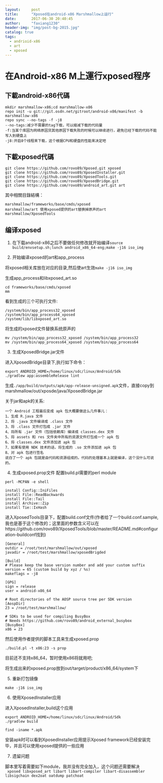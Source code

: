 ```yaml
---
layout:     post
title:      "Xposed在android-x86 Marshmallow上运行"
date:       2017-06-30 20:40:45
author:     "faxiang1230"
header-img: "img/post-bg-2015.jpg"
catalog: true
tags:
  - andrioid-x86
  - art
  - xposed
---
```

# 在Android-x86 M上運行xposed程序
## 下載android-x86代碼
```
mkdir marshmallow-x86;cd marshmallow-x86
repo init -u git://git.osdn.net/gitroot/android-x86/manifest -b marshmallow-x86
repo sync --no-tags -f -j8
--no-tags:减少不需要的tag下载，可以缩减下载的代码量
-f:当某个库因为网络原因货其他原因下载失败的时候可以继续进行，避免已经下载的代码不能写入到硬盘上
-j8:开启8个线程来下载，这个根据CPU和硬盘的性能来决定吧
```
## 下載xposed代碼
```
git clone https://github.com/rovo89/Xposed.git xposed
git clone https://github.com/rovo89/XposedInstaller.git
git clone https://github.com/rovo89/XposedTools.git
git clone https://github.com/rovo89/XposedBridge.git
git clone https://github.com/rovo89/android_art.git art
```
其中相關目錄結構：
```
marshmallow/frameworks/base/cmds/xposed
marshmallow/art 使用xposed提供的art替换掉原声的art
marshmallow/XposedTools
```
## 编译xposed
1. 在下载android-x86之后不要做任何修改就开始编译`source build/envsetup.sh;lunch android_x86_64-eng;make -j16 iso_img`

2. 开始编译xposed的art和app_process

将xposed相关库放在对应的目录,然后使art生效`make -j16 iso_img`

生成app_process和libxposed_art.so
```
cd frameworks/base/cmds/xposed
mm
```
看到生成的三个可执行文件:
```
/system/bin/app_process32_xposed
/system/bin/app_process64_xposed
/system/lib/libxposed_art.so
```
将生成的xposed文件替换系统原声的
```
mv /system/bin/app_process32_xposed /system/bin/app_process32
mv /system/bin/app_process64_xposed /system/bin/app_process64
```
3. 生成XposedBridge.jar文件

进入XposedBridge目录下,执行如下命令：
```
export ANDROID_HOME=/home/linux/sdc/linux/Android/Sdk
./gradlew app:assembleRelease lint
```
生成`./app/build/outputs/apk/app-release-unsigned.apk`文件，直接copy到marshmallow/out/xposde/java/XposedBridge.jar

关于jar和apk的关系:
```
一个 Android 工程最后变成 apk 包大概要做这么几件事儿：
1、生成 R.java 文件
2、将 .java 文件编译成 .class 文件
3、将 .class 文件打包成 .jar 文件
4、将所有 .jar 文件（包括依赖库）编译成 classes.dex 文件
5、将 assets 和 res 文件夹中所有的资源文件打包成一个 apk 包
6、将 classes.dex 文件添加进 apk 包
7、如果有使用 NDK 技术的话，将生成的 .so 文件添加进 apk 包
8、对 apk 包进行签名
说白了一个 apk 包就是由代码和资源组成的。代码的处理基本上就是编译，这个没什么可说的。
```
4. 生成xposed.prop文件
配置build.pl需要的perl module

```
perl -MCPAN -e shell

install Config::IniFiles
install File::ReadBackwards
install File::Tail
install Archive::Zip
install Tie::IxHash
```
进入XposedTools目录下，配置build.conf文件(作者给了一个build.conf.sample,我也是基于这个修改的；这里面的参数含义可以在https://github.com/rovo89/XposedTools/blob/master/README.md#configuration-buildconf找到)
```
[General]
outdir = /root/test/marshmallow/out/xposed
javadir = /root/test/marshmallow/xposedBrigded

[Build]
# Please keep the base version number and add your custom suffix
version = 65 (custom build by xyz / %s)
makeflags = -j8

[GPG]
sign = release
user = android-x86_64

# Root directories of the AOSP source tree per SDK version
[AospDir]
23 = /root/test/marshmallow/

# SDKs to be used for compiling BusyBox
# Needs https://github.com/rovo89/android_external_busybox
[BusyBox]
x86 = 23
```
然后使用作者提供的脚本工具来生成xposed.prop
```
./build.pl -t x86:23 -s prop
```
目前还不支持x86_64，暂时使用x86将就用吧;

将生成出来的xposed.prop放到out/target/product/x86_64/system下

5. 重新打包镜像

`make -j16 iso_img`

6. 使用XposedInstaller应用

进入XposedInstaller,build这个应用
```
export ANDROID_HOME=/home/linux/sdc/linux/Android/Sdk
./gradlew build

find -iname *.apk
```
安装apk时可以看到XposedInstaller应用提示Xposed framework已经安装完毕，并且可以使用xposed提供的一些应用

7. 遗留问题

脚本里写着需要如下module，我并没有完全加入，这个问题还需要解决  
``` xposed libxposed_art libart libart-compiler libart-disassembler libsigchain dex2oat oatdump patchoat```
